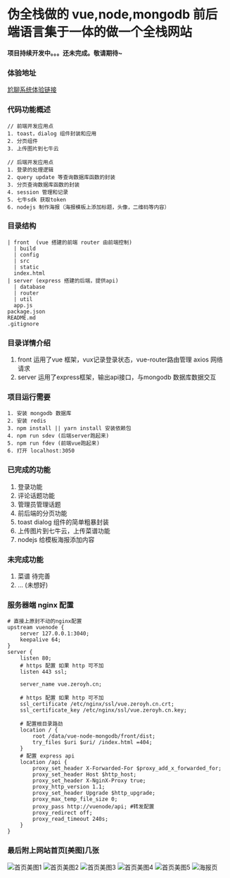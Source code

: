 
# 伪全栈做的 vue,node,mongodb 前后端语言集于一体的做一个全栈网站
**项目持续开发中。。。还未完成。敬请期待~**
### 体验地址
[尬聊系统体验链接](http://vue.zeroyh.cn/)

### 代码功能概述
```
// 前端开发应用点
1. toast，dialog 组件封装和应用
2. 分页组件
3. 上传图片到七牛云

// 后端开发应用点
1. 登录的处理逻辑
2. query update 等查询数据库函数的封装
3. 分页查询数据库函数的封装
4. session 管理和记录
5. 七牛sdk 获取token
6. nodejs 制作海报（海报模板上添加标题，头像，二维码等内容）
```

### 目录结构
```
| front  (vue 搭建的前端 router 由前端控制)
  | build
  | config
  | src
  | static
  index.html
| server (express 搭建的后端，提供api)
  | database
  | router
  | util
  app.js
package.json
README.md
.gitignore
```

### 目录详情介绍
1. front 运用了vue 框架，vux记录登录状态，vue-router路由管理 axios 网络请求
2. server 运用了express框架，输出api接口，与mongodb 数据库数据交互

### 项目运行需要
```
1. 安装 mongodb 数据库
2. 安装 redis
3. npm install || yarn install 安装依赖包
4. npm run sdev (后端server跑起来)
5. npm run fdev (前端vue跑起来)
6. 打开 localhost:3050
```

### 已完成的功能
1. 登录功能
2. 评论话题功能
3. 管理员管理话题
4. 前后端的分页功能
5. toast dialog 组件的简单粗暴封装
7. 上传图片到七牛云，上传菜谱功能
8. nodejs 给模板海报添加内容
### 未完成功能
1. 菜谱 待完善
2. ... (未想好)


### 服务器端 **nginx** 配置
```nginx
# 直接上原封不动的nginx配置
upstream vuenode {
    server 127.0.0.1:3040;
    keepalive 64;
}
server {
    listen 80;
    # https 配置 如果 http 可不加
    listen 443 ssl;

    server_name vue.zeroyh.cn;

    # https 配置 如果 http 可不加
    ssl_certificate /etc/nginx/ssl/vue.zeroyh.cn.crt;
    ssl_certificate_key /etc/nginx/ssl/vue.zeroyh.cn.key;

    # 配置根目录路劲
    location / {
        root /data/vue-node-mongodb/front/dist;
        try_files $uri $uri/ /index.html =404;
    }
    # 配置 express api
    location /api {
        proxy_set_header X-Forwarded-For $proxy_add_x_forwarded_for;
        proxy_set_header Host $http_host;
        proxy_set_header X-NginX-Proxy true;
        proxy_http_version 1.1;
        proxy_set_header Upgrade $http_upgrade;
        proxy_max_temp_file_size 0;
        proxy_pass http://vuenode/api; #转发配置
        proxy_redirect off;
        proxy_read_timeout 240s;
    }
}
```

### 最后附上网站首页[美图]几张
![首页美图1](http://oqt0cgoq9.bkt.clouddn.com/vue-express.jpg)
![首页美图2](http://oqt0cgoq9.bkt.clouddn.com/vue-express2.jpg)
![首页美图3](http://oqt0cgoq9.bkt.clouddn.com/vue-express3.jpg)
![首页美图4](http://oqt0cgoq9.bkt.clouddn.com/vue-express4.jpg)
![首页美图5](http://oqt0cgoq9.bkt.clouddn.com/vueexpress5.jpg)
![海报页](http://vue.zeroyh.cn/postmaker/img/1534329350578.png)
